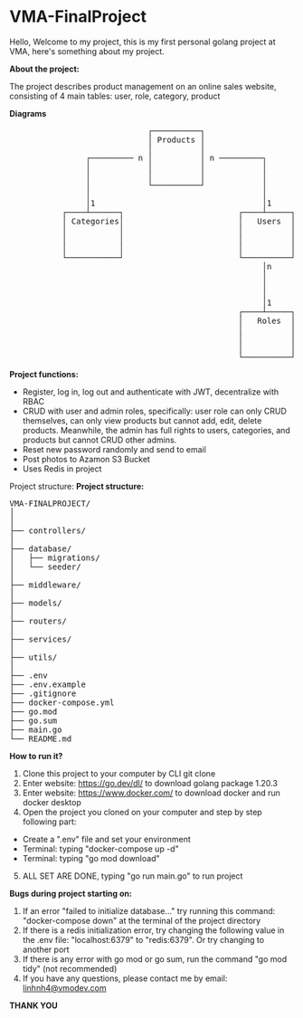 # VMA-FinalProject

Hello,
Welcome to my project, this is my first personal golang project at VMA, here's something about my project.

**About the project:**

The project describes product management on an online sales website, consisting of 4 main tables: user, role, category, product

**Diagrams**
<pre>
                             ┌──────────┐
                             │ Products │
                             │          │
                ┌───────── n │          │ n ─────────┐
                │            │          │            │
                │            │          │            │
                │            └──────────┘            │
                │                                    │
                │1                                   │1
           ┌────┴──────┐                        ┌────┴─────┐
           │ Categories│                        │   Users  │
           │           │                        │          │
           │           │                        │          │
           │           │                        │          │
           └───────────┘                        └──────────┘
                                                     │n
                                                     │
                                                     │
                                                     │
                                                     │1
                                                ┌────┴─────┐
                                                │   Roles  │
                                                │          │
                                                │          │
                                                │          │
                                                └──────────┘
</pre>

**Project functions:**
- Register, log in, log out and authenticate with JWT, decentralize with RBAC
- CRUD with user and admin roles, specifically: user role can only CRUD themselves, can only view products but cannot add, edit, delete products. Meanwhile, the admin has full rights to users, categories, and products but cannot CRUD other admins.
- Reset new password randomly and send to email
- Post photos to Azamon S3 Bucket
- Uses Redis in project


Project structure:
**Project structure:**
<pre>
VMA-FINALPROJECT/
│
│
├── controllers/
│
├── database/
│   ├── migrations/
│   └── seeder/
│
├── middleware/
│
├── models/
│   
├── routers/
│
├── services/
│
├── utils/
│
├── .env
├── .env.example
├── .gitignore
├── docker-compose.yml
├── go.mod
├── go.sum
├── main.go
└── README.md
</pre>


**How to run it?**
1. Clone this project to your computer by CLI git clone
2. Enter website: https://go.dev/dl/ to download golang package 1.20.3
3. Enter website: https://www.docker.com/ to download docker and run docker desktop
4. Open the project you cloned on your computer and step by step following part: 
- Create a ".env" file and set your environment 
- Terminal: typing "docker-compose up -d"
- Terminal: typing "go mod download"
5. ALL SET ARE DONE, typing "go run main.go" to run project


**Bugs during project starting on:**
1. If an error "failed to initialize database..." try running this command: "docker-compose down" at the terminal of the project directory
2. If there is a redis initialization error, try changing the following value in the .env file: "localhost:6379" to "redis:6379". Or try changing to another port
3. If there is any error with go mod or go sum, run the command "go mod tidy" (not recommended)
4. If you have any questions, please contact me by email: linhnh4@vmodev.com

**THANK YOU**

